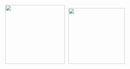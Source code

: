 <p align="center"> 
  <img height=190 src="https://github-readme-stats.vercel.app/api?username=kyrxtz&count_private=true&show_icons=true">
  &nbsp;
  <img height=180 src="https://github-readme-stats.vercel.app/api/top-langs/?username=kyrxtz&hide=ShaderLab&layout=compact">
</p>
